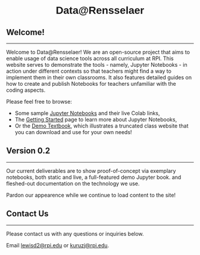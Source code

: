<h1 style="font-family: Verdana, Geneva, sans-serif; text-align:center;">Data@Rensselaer</h1>

## Welcome!
---

Welcome to Data@Rensselaer! We are an open-source project that aims to enable usage of data science tools across all curriculum at RPI. This website serves to demonstrate the tools - namely, Jupyter Notebooks - in action under different contexts so that teachers might find a way to implement them in their own classrooms. It also features detailed guides on how to create and publish Notebooks for teachers unfamiliar with the coding aspects.

Please feel free to browse:
* Some sample [Jupyter Notebooks](https://rpi-data.github.io/jupyter-book/notebooks/index.html) and their live Colab links,
* The [Getting Started](https://rpi-data.github.io/jupyter-book/notebooks/how-to.html) page to learn more about Jupyter Notebooks,
* Or the [Demo Textbook](https://rpi-data.github.io/jupyter-book/demo/index.html), which illustrates a truncated class website that you can download and use for your own needs!

## Version 0.2
---

Our current deliverables are to show proof-of-concept via exemplary notebooks, both static and live, a full-featured demo Jupyter book. and fleshed-out documentation on the technology we use.

Pardon our appearence while we continue to load content to the site!

## Contact Us
---

<!-- Test for the idea of having a contact form-->
Please contact us with any questions or inquiries below.

<p>Email <a href="mailto:lewisd2@rpi.edu">lewisd2@rpi.edu</a> or <a href="mailto:kuruzj@rpi.edu">kuruzj@rpi.edu</a>.</p>